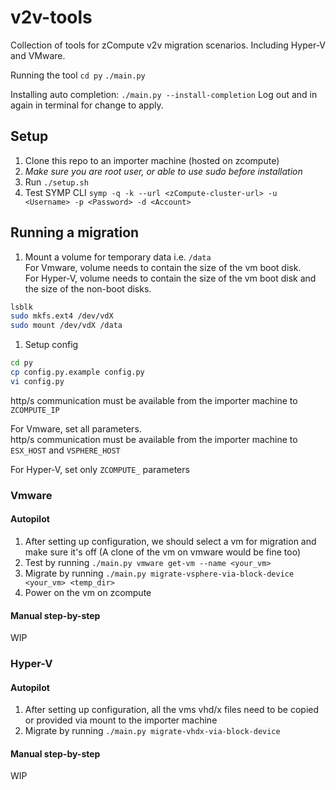 # v2v-tools
Collection of tools for zCompute v2v migration scenarios. Including Hyper-V and VMware.

Running the tool
`cd py`
`./main.py`

Installing auto completion:
`./main.py --install-completion`
Log out and in again in terminal for change to apply.

## Setup
1. Clone this repo to an importer machine (hosted on zcompute)
1. *Make sure you are root user, or able to use sudo before installation*
1. Run `./setup.sh`
1. Test SYMP CLI `symp -q -k --url <zCompute-cluster-url> -u <Username> -p <Password> -d <Account>`

## Running a migration
1. Mount a volume for temporary data i.e. `/data` \
For Vmware, volume needs to contain the size of the vm boot disk. \
For Hyper-V, volume needs to contain the size of the vm boot disk and the size of the non-boot disks.
```bash
lsblk
sudo mkfs.ext4 /dev/vdX
sudo mount /dev/vdX /data
```
1. Setup config
```bash 
cd py
cp config.py.example config.py
vi config.py
```
http/s communication must be available from the importer machine to `ZCOMPUTE_IP`

For Vmware, set all parameters. \
http/s communication must be available from the importer machine to `ESX_HOST` and `VSPHERE_HOST`

For Hyper-V, set only `ZCOMPUTE_` parameters

### Vmware
#### Autopilot
1. After setting up configuration, we should select a vm for migration and make sure it's off (A clone of the vm on vmware would be fine too)
1. Test by running `./main.py vmware get-vm --name <your_vm>`
1. Migrate by running `./main.py migrate-vsphere-via-block-device <your_vm> <temp_dir>`
1. Power on the vm on zcompute 
#### Manual step-by-step
WIP


### Hyper-V
#### Autopilot
1. After setting up configuration, all the vms vhd/x files need to be copied or provided via mount to the importer machine
1. Migrate by running `./main.py migrate-vhdx-via-block-device`

#### Manual step-by-step
WIP